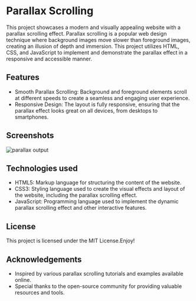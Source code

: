 
# Parallax Scrolling

This project showcases a modern and visually appealing website with a parallax scrolling effect. Parallax scrolling is a popular web design technique where background images move slower than foreground images, creating an illusion of depth and immersion. This project utilizes HTML, CSS, and JavaScript to implement and demonstrate the parallax effect in a responsive and accessible manner.



## Features

- Smooth Parallax Scrolling: Background and foreground elements scroll at different speeds to create a seamless and engaging user experience.
- Responsive Design: The layout is fully responsive, ensuring that the parallax effect looks great on all devices, from desktops to smartphones.
## Screenshots

![parallax output](https://github.com/D-yadu/Parallax-Scrolling1/assets/171766808/42ad12e6-0a02-4a15-ab1e-6638c805b499)



## Technologies used

- HTML5: Markup language for structuring the content of the website.
- CSS3: Styling language used to create the visual effects and layout of the website, including the parallax scrolling effect.
- JavaScript: Programming language used to implement the dynamic parallax scrolling effect and other interactive features.

## License

This project is licensed under the MIT License.Enjoy!


## Acknowledgements

 - Inspired by various parallax scrolling tutorials and examples available online.
- Special thanks to the open-source community for providing valuable resources and tools.


